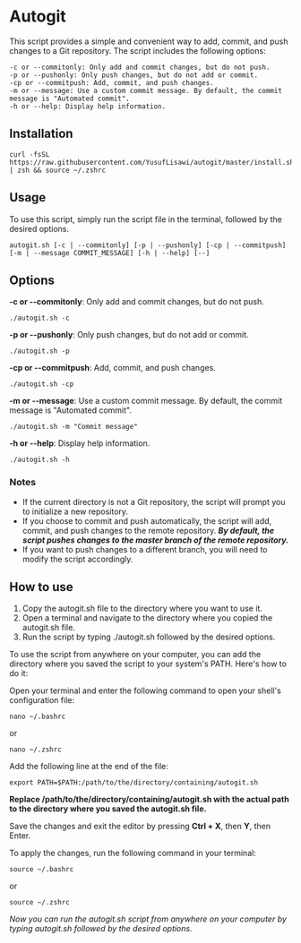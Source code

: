 # Autogit

This script provides a simple and convenient way to add, commit, and push changes to a Git repository. The script includes the following options:

    -c or --commitonly: Only add and commit changes, but do not push.
    -p or --pushonly: Only push changes, but do not add or commit.
    -cp or --commitpush: Add, commit, and push changes.
    -m or --message: Use a custom commit message. By default, the commit message is "Automated commit".
    -h or --help: Display help information.

## Installation

    curl -fsSL https://raw.githubusercontent.com/YusufLisawi/autogit/master/install.sh | zsh && source ~/.zshrc

## Usage

To use this script, simply run the script file in the terminal, followed by the desired options.

	autogit.sh [-c | --commitonly] [-p | --pushonly] [-cp | --commitpush] [-m | --message COMMIT_MESSAGE] [-h | --help] [--]

## Options

**-c or --commitonly**: Only add and commit changes, but do not push.

    ./autogit.sh -c

**-p or --pushonly**: Only push changes, but do not add or commit.

    ./autogit.sh -p

**-cp or --commitpush**: Add, commit, and push changes.

    ./autogit.sh -cp

**-m or --message**: Use a custom commit message. By default, the commit message is "Automated commit".


    ./autogit.sh -m "Commit message"

**-h or --help**: Display help information.


    ./autogit.sh -h

### Notes

- If the current directory is not a Git repository, the script will prompt you to initialize a new repository.
- If you choose to commit and push automatically, the script will add, commit, and push changes to the remote repository.
***By default, the script pushes changes to the master branch of the remote repository.***
- If you want to push changes to a different branch, you will need to modify the script accordingly.

## How to use

1. Copy the autogit.sh file to the directory where you want to use it.
2. Open a terminal and navigate to the directory where you copied the autogit.sh file.
3. Run the script by typing ./autogit.sh followed by the desired options.

To use the script from anywhere on your computer, you can add the directory where you saved the script to your system's PATH. Here's how to do it:

Open your terminal and enter the following command to open your shell's configuration file:

    nano ~/.bashrc
or

    nano ~/.zshrc

Add the following line at the end of the file:

    export PATH=$PATH:/path/to/the/directory/containing/autogit.sh

**Replace /path/to/the/directory/containing/autogit.sh with the actual path to the directory where you saved the autogit.sh file.**

Save the changes and exit the editor by pressing **Ctrl + X**, then **Y**, then Enter.

To apply the changes, run the following command in your terminal:

    source ~/.bashrc
or

    source ~/.zshrc

*Now you can run the autogit.sh script from anywhere on your computer by typing autogit.sh followed by the desired options.*